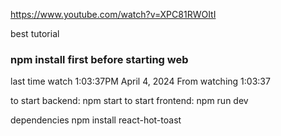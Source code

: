 https://www.youtube.com/watch?v=XPC81RWOItI

best tutorial

### npm install first before starting web

last time watch 1:03:37PM April 4, 2024
From watching 1:03:37

to start backend: npm start
to start frontend: npm run dev


dependencies
npm install react-hot-toast
